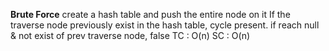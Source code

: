 **Brute Force**
create a hash table and push the entire node on it
If the traverse node previously exist in the hash table, cycle present.
if reach null & not exist of prev traverse node, false
TC : O(n)
SC : O(n)